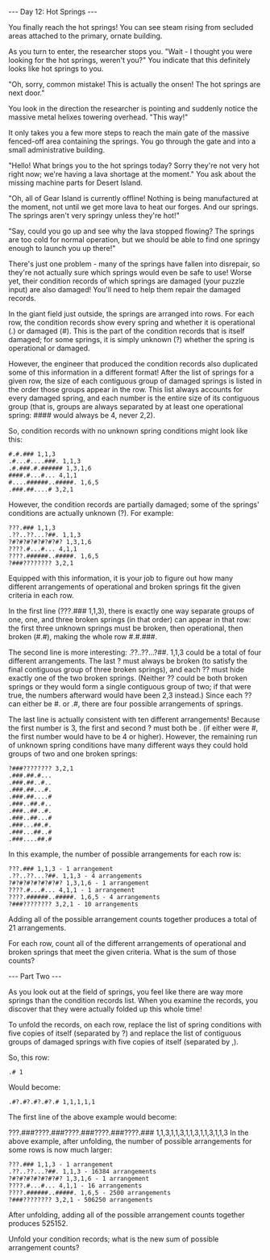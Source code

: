 --- Day 12: Hot Springs ---

You finally reach the hot springs! You can see steam rising from secluded areas attached to the primary, ornate building.

As you turn to enter, the researcher stops you. "Wait - I thought you were looking for the hot springs, weren't you?" You indicate that this definitely looks like hot springs to you.

"Oh, sorry, common mistake! This is actually the onsen! The hot springs are next door."

You look in the direction the researcher is pointing and suddenly notice the massive metal helixes towering overhead. "This way!"

It only takes you a few more steps to reach the main gate of the massive fenced-off area containing the springs. You go through the gate and into a small administrative building.

"Hello! What brings you to the hot springs today? Sorry they're not very hot right now; we're having a lava shortage at the moment." You ask about the missing machine parts for Desert Island.

"Oh, all of Gear Island is currently offline! Nothing is being manufactured at the moment, not until we get more lava to heat our forges. And our springs. The springs aren't very springy unless they're hot!"

"Say, could you go up and see why the lava stopped flowing? The springs are too cold for normal operation, but we should be able to find one springy enough to launch you up there!"

There's just one problem - many of the springs have fallen into disrepair, so they're not actually sure which springs would even be safe to use! Worse yet, their condition records of which springs are damaged (your puzzle input) are also damaged! You'll need to help them repair the damaged records.

In the giant field just outside, the springs are arranged into rows. For each row, the condition records show every spring and whether it is operational (.) or damaged (#). This is the part of the condition records that is itself damaged; for some springs, it is simply unknown (?) whether the spring is operational or damaged.

However, the engineer that produced the condition records also duplicated some of this information in a different format! After the list of springs for a given row, the size of each contiguous group of damaged springs is listed in the order those groups appear in the row. This list always accounts for every damaged spring, and each number is the entire size of its contiguous group (that is, groups are always separated by at least one operational spring: #### would always be 4, never 2,2).

So, condition records with no unknown spring conditions might look like this:

```
#.#.### 1,1,3
.#...#....###. 1,1,3
.#.###.#.###### 1,3,1,6
####.#...#... 4,1,1
#....######..#####. 1,6,5
.###.##....# 3,2,1
```

However, the condition records are partially damaged; some of the springs' conditions are actually unknown (?). For example:

```
???.### 1,1,3
.??..??...?##. 1,1,3
?#?#?#?#?#?#?#? 1,3,1,6
????.#...#... 4,1,1
????.######..#####. 1,6,5
?###???????? 3,2,1
```

Equipped with this information, it is your job to figure out how many different arrangements of operational and broken springs fit the given criteria in each row.

In the first line (???.### 1,1,3), there is exactly one way separate groups of one, one, and three broken springs (in that order) can appear in that row: the first three unknown springs must be broken, then operational, then broken (#.#), making the whole row #.#.###.

The second line is more interesting: .??..??...?##. 1,1,3 could be a total of four different arrangements. The last ? must always be broken (to satisfy the final contiguous group of three broken springs), and each ?? must hide exactly one of the two broken springs. (Neither ?? could be both broken springs or they would form a single contiguous group of two; if that were true, the numbers afterward would have been 2,3 instead.) Since each ?? can either be #. or .#, there are four possible arrangements of springs.

The last line is actually consistent with ten different arrangements! Because the first number is 3, the first and second ? must both be . (if either were #, the first number would have to be 4 or higher). However, the remaining run of unknown spring conditions have many different ways they could hold groups of two and one broken springs:

```
?###???????? 3,2,1
.###.##.#...
.###.##..#..
.###.##...#.
.###.##....#
.###..##.#..
.###..##..#.
.###..##...#
.###...##.#.
.###...##..#
.###....##.#
```

In this example, the number of possible arrangements for each row is:

```
???.### 1,1,3 - 1 arrangement
.??..??...?##. 1,1,3 - 4 arrangements
?#?#?#?#?#?#?#? 1,3,1,6 - 1 arrangement
????.#...#... 4,1,1 - 1 arrangement
????.######..#####. 1,6,5 - 4 arrangements
?###???????? 3,2,1 - 10 arrangements
```

Adding all of the possible arrangement counts together produces a total of 21 arrangements.

For each row, count all of the different arrangements of operational and broken springs that meet the given criteria. What is the sum of those counts?

--- Part Two ---

As you look out at the field of springs, you feel like there are way more springs than the condition records list. When you examine the records, you discover that they were actually folded up this whole time!

To unfold the records, on each row, replace the list of spring conditions with five copies of itself (separated by ?) and replace the list of contiguous groups of damaged springs with five copies of itself (separated by ,).

So, this row:

```
.# 1
```

Would become:

```
.#?.#?.#?.#?.# 1,1,1,1,1
```

The first line of the above example would become:

???.###????.###????.###????.###????.### 1,1,3,1,1,3,1,1,3,1,1,3,1,1,3
In the above example, after unfolding, the number of possible arrangements for some rows is now much larger:

```
???.### 1,1,3 - 1 arrangement
.??..??...?##. 1,1,3 - 16384 arrangements
?#?#?#?#?#?#?#? 1,3,1,6 - 1 arrangement
????.#...#... 4,1,1 - 16 arrangements
????.######..#####. 1,6,5 - 2500 arrangements
?###???????? 3,2,1 - 506250 arrangements
```

After unfolding, adding all of the possible arrangement counts together produces 525152.

Unfold your condition records; what is the new sum of possible arrangement counts?